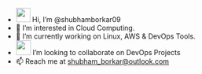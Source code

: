 - <img src="https://github.com/TheDudeThatCode/TheDudeThatCode/blob/master/Assets/Hi.gif" width="29px"> Hi, I’m @shubhamborkar09
- 👀 I’m interested in Cloud Computing.
- 🌱 I’m currently working on Linux, AWS & DevOps Tools.
- <img src="https://github.com/TheDudeThatCode/TheDudeThatCode/blob/master/Assets/Handshake.gif" width="30px"> I’m looking to collaborate on DevOps Projects
- 📫 Reach me at shubham_borkar@outlook.com

<!---
Shubhamborkar909/Shubhamborkar909 is a ✨ special ✨ repository because its `README.md` (this file) appears on your GitHub profile.
You can click the Preview link to take a look at your changes.
--->

